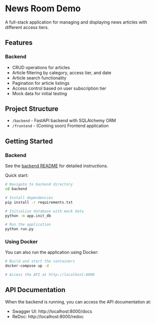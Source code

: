 # News Room Demo

A full-stack application for managing and displaying news articles with different access tiers.

## Features

### Backend
- CRUD operations for articles
- Article filtering by category, access tier, and date
- Article search functionality
- Pagination for article listings
- Access control based on user subscription tier
- Mock data for initial testing

## Project Structure

- `/backend` - FastAPI backend with SQLAlchemy ORM
- `/frontend` - (Coming soon) Frontend application

## Getting Started

### Backend

See the [backend README](backend/README.md) for detailed instructions.

Quick start:
```bash
# Navigate to backend directory
cd backend

# Install dependencies
pip install -r requirements.txt

# Initialize database with mock data
python -m app.init_db

# Run the application
python run.py
```

### Using Docker

You can also run the application using Docker:

```bash
# Build and start the containers
docker-compose up -d

# Access the API at http://localhost:8000
```

## API Documentation

When the backend is running, you can access the API documentation at:
- Swagger UI: http://localhost:8000/docs
- ReDoc: http://localhost:8000/redoc
